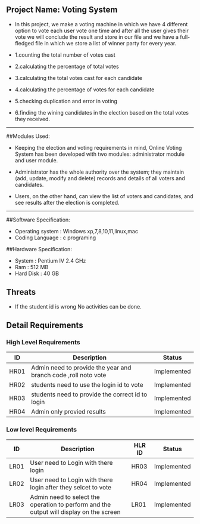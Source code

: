 ## Project Name: Voting System
* In this project, we make a voting machine in which we have 4 different option to vote each user vote one time and after all the user gives their vote we will conclude   the result and store in our file and we have a full-fledged file in which we store a list of winner party for every year.

* 1.counting the total number of votes cast																														
* 2.calculating the percentage of total votes
* 3.calculating the total votes cast for each candidate
* 4.calculating the percentage of votes for each candidate
* 5.checking duplication and error in voting
* 6.finding the wining candidates in the election based on the total votes they received.
***********************************************************************************************************************************************************************
##Modules Used:

* Keeping the election and voting requirements in mind, Online Voting System has been developed with two modules: administrator module and user module.

* Administrator has the whole authority over the system; they maintain (add, update, modify and delete) records and details of all voters and candidates. 
* Users, on the other hand, can view the list of voters and candidates, and see results after the election is completed.
************************************************************************************************************************************************************************
##Software Specification:

* Operating system    : Windows xp,7,8,10,11,linux,mac
* Coding Language    : c programing

##Hardware Specification:

* System                : Pentium IV 2.4 GHz
* Ram                     : 512 MB
* Hard Disk          : 40 GB


## Threats
* If the student id is wrong No activities can be done.


## Detail Requirements
### High Level Requirements 
| ID | Description | Status | 
| ----- | ----- | ----- | 
| HR01 | Admin need to provide the year and branch code ,roll noto vote | Implemented |
| HR02 | students need to use the login id to vote | Implemented |
| HR03 | students need to provide the correct id  to login| Implemented |
| HR04 | Admin only provied results | Implemented |
### Low level Requirements
| ID | Description | HLR ID | Status |
| ------ | --------- | ------ | ------ |
| LR01 | User need to Login with there login | HR03 | Implemented |
| LR02 | User need to Login with there login after they selcet to vote | HR04 | Implemented |
| LR03 | Admin need to select the operation to perform and the output will display on the screen  | LR01 | Implemented |
